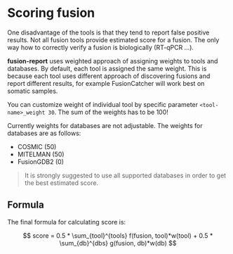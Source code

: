 # Scoring fusion

One disadvantage of the tools is that they tend to report false positive results. Not all fusion tools provide
estimated score for a fusion. The only way how to correctly verify a fusion is biologically (RT-qPCR …).

**fusion-report** uses weighted approach of assigning weights to tools and databases. By default, each tool
is assigned the same weight. This is because each tool uses different approach of discovering fusions and
report different results, for example FusionCatcher will work best on somatic samples.

You can customize weight of individual tool by specific parameter `<tool-name>_weight 30`.
The sum of the weights has to be 100!

Currently weights for databases are not adjustable. The weights for databases are as follows:

* COSMIC (50)
* MITELMAN (50)
* FusionGDB2 (0)

> It is strongly suggested to use all supported databases in order to get the best estimated score.
>

## Formula

The final formula for calculating score is:

$$
score = 0.5 * \sum_{tool}^{tools} f(fusion, tool)*w(tool) + 0.5 * \sum_{db}^{dbs} g(fusion, db)*w(db)
$$
